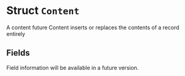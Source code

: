 # Struct `Content`

A content future
Content inserts or replaces the contents of a record entirely

## Fields

Field information will be available in a future version.

